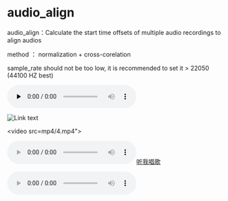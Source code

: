 # audio_align

audio_align：Calculate the start time offsets of multiple audio recordings to align  audios

method ： normalization + cross-corelation

sample_rate should not be too low, it is recommended to set it > 22050 (44100 HZ best)

<audio id="audio" controls="" preload="none"> <source id="mp3" src="https://raw.githubusercontent.com/ZhuPeng/pic/master/images/Adventures.mp3"> </audio>

![Link text](https://gabalpha.github.io/read-audio/?p=https://archive.org/serve/TimeTraxMD/01.%20Music%2000.mp3)

<video src=mp4/4.mp4"></video>

[![听我唱歌](https://github.com/username/repository/raw/main/mysong.mp3)](https://github.com/username/repository/raw/main/mysong.mp3)


<audio controls>
  <source src="audio.mp3" type="audio/mpeg">
  您的浏览器不支持 audio 元素。
</audio>

